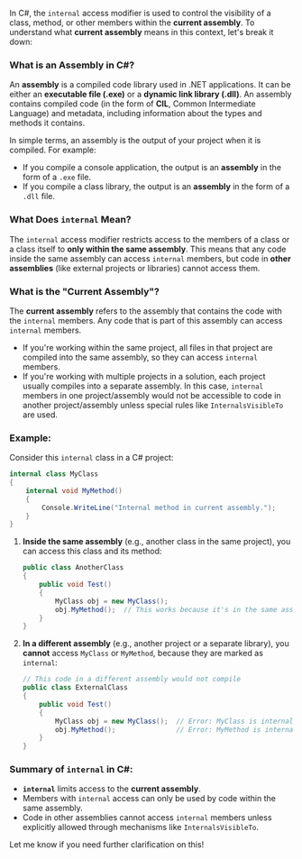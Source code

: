 In C#, the `internal` access modifier is used to control the visibility of a class, method, or other members within the **current assembly**. To understand what **current assembly** means in this context, let's break it down:

### What is an Assembly in C#?
An **assembly** is a compiled code library used in .NET applications. It can be either an **executable file (.exe)** or a **dynamic link library (.dll)**. An assembly contains compiled code (in the form of **CIL**, Common Intermediate Language) and metadata, including information about the types and methods it contains.

In simple terms, an assembly is the output of your project when it is compiled. For example:
- If you compile a console application, the output is an **assembly** in the form of a `.exe` file.
- If you compile a class library, the output is an **assembly** in the form of a `.dll` file.

### What Does `internal` Mean?
The `internal` access modifier restricts access to the members of a class or a class itself to **only within the same assembly**. This means that any code inside the same assembly can access `internal` members, but code in **other assemblies** (like external projects or libraries) cannot access them.

### What is the "Current Assembly"?

The **current assembly** refers to the assembly that contains the code with the `internal` members. Any code that is part of this assembly can access `internal` members.

- If you're working within the same project, all files in that project are compiled into the same assembly, so they can access `internal` members.
- If you're working with multiple projects in a solution, each project usually compiles into a separate assembly. In this case, `internal` members in one project/assembly would not be accessible to code in another project/assembly unless special rules like `InternalsVisibleTo` are used.

### Example:

Consider this `internal` class in a C# project:

```csharp
internal class MyClass
{
    internal void MyMethod()
    {
        Console.WriteLine("Internal method in current assembly.");
    }
}
```

1. **Inside the same assembly** (e.g., another class in the same project), you can access this class and its method:

   ```csharp
   public class AnotherClass
   {
       public void Test()
       {
           MyClass obj = new MyClass();
           obj.MyMethod();  // This works because it's in the same assembly
       }
   }
   ```

2. **In a different assembly** (e.g., another project or a separate library), you **cannot** access `MyClass` or `MyMethod`, because they are marked as `internal`:

   ```csharp
   // This code in a different assembly would not compile
   public class ExternalClass
   {
       public void Test()
       {
           MyClass obj = new MyClass();  // Error: MyClass is internal
           obj.MyMethod();               // Error: MyMethod is internal
       }
   }
   ```

### Summary of `internal` in C#:
- **`internal`** limits access to the **current assembly**.
- Members with `internal` access can only be used by code within the same assembly.
- Code in other assemblies cannot access `internal` members unless explicitly allowed through mechanisms like `InternalsVisibleTo`.

Let me know if you need further clarification on this!